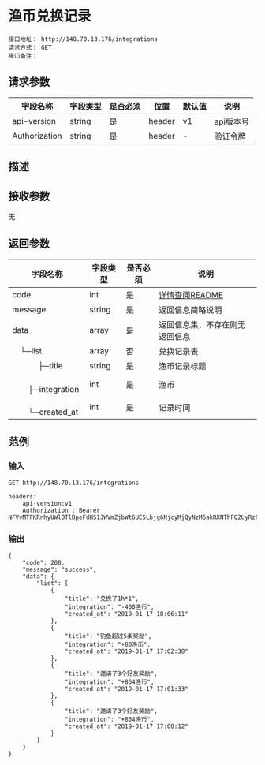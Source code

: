# 渔币兑换记录
```
接口地址： http://148.70.13.176/integrations
请求方式： GET
接口备注：
```
## 请求参数

| 字段名称 | 字段类型 | 是否必须 | 位置 | 默认值 | 说明 |
|    -    |    -    |    -    |  -   |   -   |  -   |
| api-version | string | 是 | header | v1 | api版本号 |
| Authorization | string | 是 | header | - | 验证令牌 |

## 描述

## 接收参数

无

## 返回参数

| 字段名称 | 字段类型 | 是否必须 | 说明 |
|    -    |    -    |    -    |   -   |
| code | int | 是 | [详情查阅README](https://github.com/waitforu/docs/blob/master/README.md#%E9%83%A8%E5%88%86%E8%BF%94%E5%9B%9E%E4%BF%A1%E6%81%AFcode%E8%A1%A8) |
| message | string | 是 | 返回信息简略说明 |
| data | array | 是 | 返回信息集，不存在则无返回信息 |
|　└─list | array | 否 | 兑换记录表 |
|　 　　├─title | string | 是 | 渔币记录标题 |
|　 　　├─integration | int | 是 | 渔币 |
|　 　　└─created_at | int | 是 | 记录时间 |


## 范例

### 输入
```
GET http://148.70.13.176/integrations

headers:
	api-version:v1
	Authorization : Bearer NFVvMTFKRnhyUWlOTlBpeFdHS1JWVmZjbWt6UE5Lbjg6NjcyMjQyNzM6akRXNThFQ2UyRzFyM1FSRlpxZDcwVTg0Njd6aU40b2M=
```
### 输出
```
{
    "code": 200,
    "message": "success",
    "data": {
        "list": [
            {
                "title": "兑换了1h*1",
                "integration": "-400渔币",
                "created_at": "2019-01-17 18:06:11"
            },
            {
                "title": "钓鱼超过5条奖励",
                "integration": "+80渔币",
                "created_at": "2019-01-17 17:02:38"
            },
            {
                "title": "邀请了3个好友奖励",
                "integration": "+864渔币",
                "created_at": "2019-01-17 17:01:33"
            },
            {
                "title": "邀请了3个好友奖励",
                "integration": "+864渔币",
                "created_at": "2019-01-17 17:00:12"
            }
        ]
    }
}
```